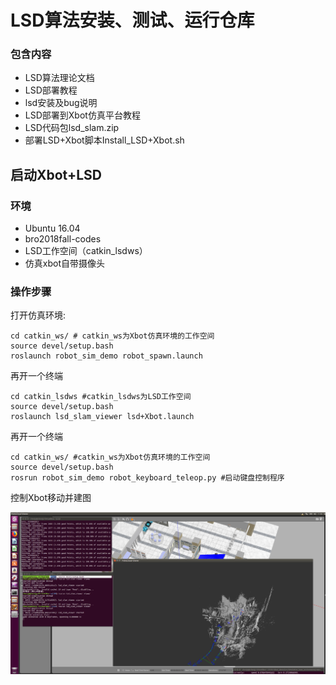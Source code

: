 # LSD算法安装、测试、运行仓库

### 包含内容
- LSD算法理论文档
- LSD部署教程
- lsd安装及bug说明
- LSD部署到Xbot仿真平台教程
- LSD代码包lsd_slam.zip
- 部署LSD+Xbot脚本Install_LSD+Xbot.sh
## 启动Xbot+LSD

### 环境

* Ubuntu 16.04
* bro2018fall-codes
* LSD工作空间（catkin_lsdws）
* 仿真xbot自带摄像头

### 操作步骤

打开仿真环境:

```
cd catkin_ws/ # catkin_ws为Xbot仿真环境的工作空间
source devel/setup.bash
roslaunch robot_sim_demo robot_spawn.launch
```
再开一个终端

```
cd catkin_lsdws #catkin_lsdws为LSD工作空间
source devel/setup.bash
roslaunch lsd_slam_viewer lsd+Xbot.launch
```
再开一个终端

```
cd catkin_ws/ #catkin_ws为Xbot仿真环境的工作空间
source devel/setup.bash
rosrun robot_sim_demo robot_keyboard_teleop.py #启动键盘控制程序
```
控制Xbot移动并建图

![image](./images/LSD+Xbot.png)
